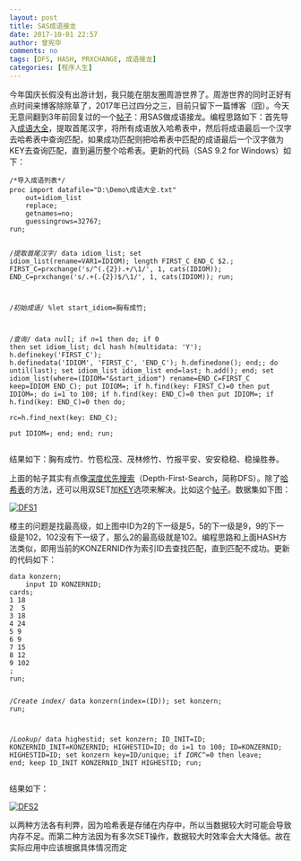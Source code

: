 ```yaml
---
layout: post
title: SAS成语接龙
date: 2017-10-01 22:57
author: 曾宪华
comments: no
tags: [DFS, HASH, PRXCHANGE, 成语接龙]
categories: [程序人生]
---
```

<p>今年国庆长假没有出游计划，我只能在朋友圈周游世界了。周游世界的同时正好有点时间来博客除除草了，2017年已过四分之三，目前只留下一篇博客（囧）。今天无意间翻到3年前回复过的一个<span style="text-decoration: none;"><a href="http://bbs.pinggu.org/thread-3204728-1-1.html" target="_blank">帖子</a></span>：用SAS做成语接龙。编程思路如下：首先导入<span style="text-decoration: none;"><a href="http://www.xianhuazeng.com/cn/images/2017/10/Idiom_list.zip">成语大全</a></span>，提取首尾汉字，将所有成语放入哈希表中，然后将成语最后一个汉字去哈希表中查询匹配，如果成功匹配则把哈希表中匹配的成语最后一个汉字做为KEY去查询匹配，直到遍历整个哈希表。更新的代码（SAS 9.2 for Windows）如下：</p><pre><code>/*导入成语列表*/
proc import datafile="D:\Demo\成语大全.txt"
    out=idiom_list
    replace;
    getnames=no;
    guessingrows=32767;
run;

/*提取首尾汉字*/
data idiom_list;
    set idiom_list(rename=VAR1=IDIOM);
    length FIRST_C END_C $2.;
    FIRST_C=prxchange('s/^(.{2}).+/\1/', 1, cats(IDIOM));
    END_C=prxchange('s/.+(.{2})$/\1/', 1, cats(IDIOM));
run;

/*初始成语*/
%let start_idiom=胸有成竹;

/*查询*/
data _null_;
    if _n_=1 then do;
        if 0 then set idiom_list;
        dcl hash h(multidata: 'Y');
        h.definekey('FIRST_C');
        h.definedata('IDIOM', 'FIRST_C', 'END_C');
        h.definedone();
    end;;
    do until(last);
        set idiom_list idiom_list end=last;
        h.add();
    end;
    set idiom_list(where=(IDIOM="&start_idiom") rename=END_C=FIRST_C keep=IDIOM END_C);
    put IDIOM=;
    if h.find(key: FIRST_C)=0 then put IDIOM=;
    do i=1 to 100;
        if h.find(key: END_C)=0 then put IDIOM=;
        if h.find(key: END_C)=0 then do;            
            rc=h.find_next(key: END_C);         
            put IDIOM=;
        end;
    end;
run;
</code></pre>
<p>结果如下：胸有成竹、竹苞松茂、茂林修竹、竹报平安、安安稳稳、稳操胜券。</p>
<p>上面的帖子其实有点像<span style="text-decoration: none;"><a href="https://zh.wikipedia.org/wiki/深度优先搜索" target="_blank">深度优先搜索</a></span>（Depth-First-Search，简称DFS）。除了<span style="text-decoration: none;"><a href="https://zh.wikipedia.org/wiki/%E5%93%88%E5%B8%8C%E8%A1%A8" target="_blank">哈希表</a></span>的方法，还可以用双SET加<span style="text-decoration: none;"><a href="http://support.sas.com/documentation/cdl/en/lrdict/64316/HTML/default/viewer.htm#a000173782.htm" target="_blank">KEY</a></span>选项来解决。比如这个<span style="text-decoration: none;"><a href="http://www.mysas.net/forum/forum.php?mod=viewthread&tid=13154" target="_blank">帖子</a></span>。数据集如下图：</p>
<p><a href="http://www.xianhuazeng.com/cn/images/2017/10/DFS1.jpg"><img class="aligncenter size-full" src="http://www.xianhuazeng.com/cn/images/2017/10/DFS1.jpg" alt="DFS1" /></a></p>
<p>楼主的问题是找最高级，如上图中ID为2的下一级是5，5的下一级是9，9的下一级是102，102没有下一级了，那么2的最高级就是102。编程思路和上面HASH方法类似，即用当前的KONZERNID作为索引ID去查找匹配，直到匹配不成功。更新的代码如下：</p>
<pre><code>data konzern;
    input ID KONZERNID;
cards;
1 18
2  5
3 18
4 24
5 9
6 9
7 15
8 12
9 102
;
run;

/*Create index*/
data konzern(index=(ID));
    set konzern;
run;

/*Lookup*/
data highestid;
    set konzern;
    ID_INIT=ID;
    KONZERNID_INIT=KONZERNID;
    HIGHESTID=ID;
    do i=1 to 100;
        ID=KONZERNID;
        HIGHESTID=ID;
        set konzern key=ID/unique;
        if _IORC_^=0 then leave;
    end;
    keep ID_INIT KONZERNID_INIT HIGHESTID;
run;
</code></pre>   
<p>结果如下：</p>
<p><a href="http://www.xianhuazeng.com/cn/images/2017/10/DFS2.jpg"><img class="aligncenter size-full" src="http://www.xianhuazeng.com/cn/images/2017/10/DFS2.jpg" alt="DFS2" /></a></p>
<p>以两种方法各有利弊，因为哈希表是存储在内存中，所以当数据较大时可能会导致内存不足。而第二种方法因为有多次SET操作，数据较大时效率会大大降低。故在实际应用中应该根据具体情况而定</p>